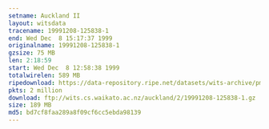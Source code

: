 ```yaml
---
setname: Auckland II
layout: witsdata
tracename: 19991208-125838-1
end: Wed Dec  8 15:17:37 1999
originalname: 19991208-125838-1
gzsize: 75 MB
len: 2:18:59
start: Wed Dec  8 12:58:38 1999
totalwirelen: 589 MB
ripedownload: https://data-repository.ripe.net/datasets/wits-archive/pma/long/auck/2//19991208-125838-1.gz
pkts: 2 million
download: ftp://wits.cs.waikato.ac.nz/auckland/2/19991208-125838-1.gz
size: 189 MB
md5: bd7cf8faa289a8f09cf6cc5ebda98139
---
```

